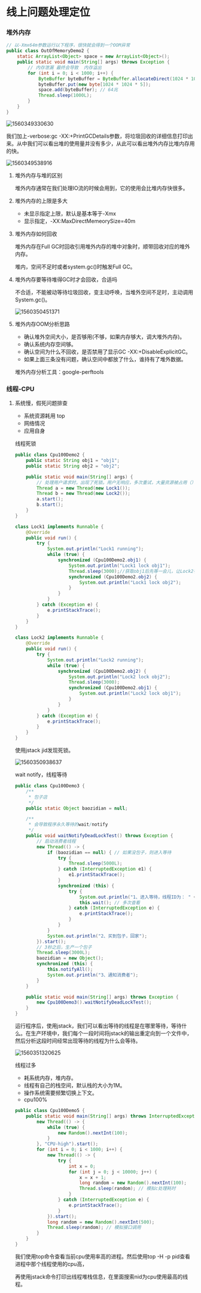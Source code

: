 # 线上问题处理定位

### 堆外内存

```java
// 以-Xmx64m参数运行以下程序，很快就会得到一个OOM异常
public class OutOfMemoryDemo2 {
    static ArrayList<Object> space = new ArrayList<Object>();
    public static void main(String[] args) throws Exception {
        // 内存泄漏 最终会导致  内存溢出
        for (int i = 0; i < 1000; i++) {
            ByteBuffer byteBuffer = ByteBuffer.allocateDirect(1024 * 1024 * 16);
            byteBuffer.put(new byte[1024 * 1024 * 5]);
            space.add(byteBuffer); // 64兆
            Thread.sleep(1000L);
        }
    }
}
```

![1560349330630](C:\Users\zhu\AppData\Roaming\Typora\typora-user-images\1560349330630.png)

我们加上-verbose:gc -XX:+PrintGCDetails参数，将垃圾回收的详细信息打印出来。从中我们可以看出堆的使用量并没有多少，从此可以看出堆外内存比堆内存用的快。

![1560349538916](C:\Users\zhu\AppData\Roaming\Typora\typora-user-images\1560349538916.png)

1. 堆外内存与堆的区别

   堆外内存通常在我们处理IO流的时候会用到，它的使用会比堆内存快很多。
   
2. 堆外内存的上限是多大

   * 未显示指定上限，默认是基本等于-Xmx
   * 显示指定，-XX:MaxDirectMemeorySize=40m

3. 堆外内存如何回收

   堆外内存在Full GC时回收引用堆外内存的堆中对象时，顺带回收对应的堆外内存。

   堆内，空间不足时或者system.gc()时触发Full GC。
   
4. 堆外内存要等待堆得GC时才会回收，合适吗

   不合适，不能被动等待垃圾回收，变主动呼唤，当堆外空间不足时，主动调用System.gc()。

   ![1560350451371](C:\Users\zhu\AppData\Roaming\Typora\typora-user-images\1560350451371.png)

5. 堆外内存OOM分析思路

   * 确认堆外空间大小，是否够用(不够，如果内存够大，调大堆外内存)。
   * 确认系统内存空间够。
   * 确认空间为什么不回收，是否禁用了显示GC -XX:+DisableExplicitGC。
   * 如果上面三条没有问题，确认空间中都放了什么，谁持有了堆外数据。

   堆外内存分析工具：google-perftools

### 线程-CPU

1. 系统慢，假死问题排查

   * 系统资源耗用 top
   * 网络情况
   * 应用自身

   线程死锁

   ```java
   public class Cpu100Demo2 {
       public static String obj1 = "obj1";
       public static String obj2 = "obj2";
   
       public static void main(String[] args) {
           // 处理用户请求时，出现了死锁。用户无响应，多次重试，大量资源被占用（）
           Thread a = new Thread(new Lock1());
           Thread b = new Thread(new Lock2());
           a.start();
           b.start();
       }
   }
   
   class Lock1 implements Runnable {
       @Override
       public void run() {
           try {
               System.out.println("Lock1 running");
               while (true) {
                   synchronized (Cpu100Demo2.obj1) {
                       System.out.println("Lock1 lock obj1");
                       Thread.sleep(3000);//获取obj1后先等一会儿，让Lock2有足够的时间锁住obj2
                       synchronized (Cpu100Demo2.obj2) {
                           System.out.println("Lock1 lock obj2");
                       }
                   }
               }
           } catch (Exception e) {
               e.printStackTrace();
           }
       }
   }
   
   class Lock2 implements Runnable {
       @Override
       public void run() {
           try {
               System.out.println("Lock2 running");
               while (true) {
                   synchronized (Cpu100Demo2.obj2) {
                       System.out.println("Lock2 lock obj2");
                       Thread.sleep(3000);
                       synchronized (Cpu100Demo2.obj1) {
                           System.out.println("Lock2 lock obj1");
                       }
                   }
               }
           } catch (Exception e) {
               e.printStackTrace();
           }
       }
   }
   ```

   使用jstack jid发现死锁。

   ![1560350938637](C:\Users\zhu\AppData\Roaming\Typora\typora-user-images\1560350938637.png)

   wait notify，线程等待

   ```java
   public class Cpu100Demo3 {
       /**
        * 包子店
        */
       public static Object baozidian = null;
   
       /**
        * 会导致程序永久等待的wait/notify
        */
       public void waitNotifyDeadLockTest() throws Exception {
           // 启动消费者线程
           new Thread(() -> {
               if (baozidian == null) { // 如果没包子，则进入等待
                   try {
                       Thread.sleep(5000L);
                   } catch (InterruptedException e1) {
                       e1.printStackTrace();
                   }
                   synchronized (this) {
                       try {
                           System.out.println("1、进入等待，线程ID为： " + Thread.currentThread().getId());
                           this.wait(); // 多次查看
                       } catch (InterruptedException e) {
                           e.printStackTrace();
                       }
                   }
               }
               System.out.println("2、买到包子，回家");
           }).start();
           // 3秒之后，生产一个包子
           Thread.sleep(3000L);
           baozidian = new Object();
           synchronized (this) {
               this.notifyAll();
               System.out.println("3、通知消费者");
           }
       }
   
       public static void main(String[] args) throws Exception {
           new Cpu100Demo3().waitNotifyDeadLockTest();
       }
   }
   ```

   运行程序后，使用jstack，我们可以看出等待的线程是在哪里等待，等待什么。在生产环境中，我们每个一段时间将jstack的输出重定向到一个文件中，然后分析这段时间经常出现等待的线程为什么会等待。

   ![1560351320625](C:\Users\zhu\AppData\Roaming\Typora\typora-user-images\1560351320625.png)

   线程过多

   * 耗系统内存，堆内存。
   * 线程有自己的栈空间，默认栈的大小为1M。
   * 操作系统需要频繁切换上下文。
   * cpu100%

   ```java
   public class Cpu100Demo5 {
       public static void main(String[] args) throws InterruptedException {
           new Thread(() -> {
               while (true) {
                   new Random().nextInt(100);
               }
           }, "CPU-high").start();
           for (int i = 0; i < 1000; i++) {
               new Thread(() -> {
                   try {
                       int x = 0;
                       for (int j = 0; j < 10000; j++) {
                           x = x + 1;
                           long random = new Random().nextInt(100);
                           Thread.sleep(random); // 模拟c处理耗时
                       }
                   } catch (InterruptedException e) {
                       e.printStackTrace();
                   }
               }).start();
               long random = new Random().nextInt(500);
               Thread.sleep(random); // 模拟接口调用
           }
       }
   }
   ```

   我们使用top命令查看当前cpu使用率高的进程。然后使用top -H -p pid查看进程中那个线程使用的cpu高，

   再使用jstack命令打印出线程堆栈信息，在里面搜索nid为cpu使用最高的线程。

   









